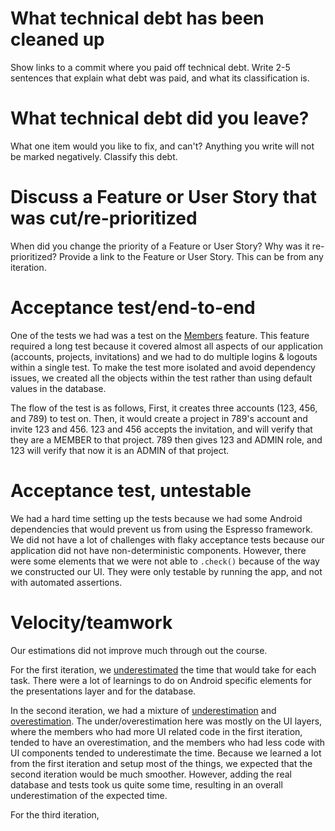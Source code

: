 What technical debt has been cleaned up
========================================

Show links to a commit where you paid off technical debt. Write 2-5 sentences
that explain what debt was paid, and what its classification is.

What technical debt did you leave?
==================================

What one item would you like to fix, and can't? Anything you write will not
be marked negatively. Classify this debt.

Discuss a Feature or User Story that was cut/re-prioritized
============================================

When did you change the priority of a Feature or User Story? Why was it
re-prioritized? Provide a link to the Feature or User Story. This can be from any
iteration.

Acceptance test/end-to-end
==========================
One of the tests we had was a test on the [Members](https://code.cs.umanitoba.ca/winter-2022-a01/group-6/promise/-/blob/iteration3/app/src/androidTest/java/comp3350/group6/promise/presentation/MemberTest.java) feature.
This feature required a long test because it covered almost all aspects of our application (accounts, projects, invitations) and we had to do multiple logins & logouts within a single test.
To make the test more isolated and avoid dependency issues, we created all the objects within the test rather than using default values in the database.

The flow of the test is as follows,
First, it creates three accounts (123, 456, and 789) to test on.
Then, it would create a project in 789's account and invite 123 and 456.
123 and 456 accepts the invitation, and will verify that they are a MEMBER to that project.
789 then gives 123 and ADMIN role, and 123 will verify that now it is an ADMIN of that project.

Acceptance test, untestable
===============
We had a hard time setting up the tests because we had some Android dependencies that would prevent us from using the Espresso framework. 
We did not have a lot of challenges with flaky acceptance tests because our application did not have non-deterministic components.
However, there were some elements that we were not able to `.check()` because of the way we constructed our UI. 
They were only testable by running the app, and not with automated assertions.

Velocity/teamwork
=================
Our estimations did not improve much through out the course. 

For the first iteration, we [underestimated](https://code.cs.umanitoba.ca/winter-2022-a01/group-6/promise/-/issues/36) the time that would take for each task. 
There were a lot of learnings to do on Android specific elements for the presentations layer and for the database.

In the second iteration, we had a mixture of [underestimation](https://code.cs.umanitoba.ca/winter-2022-a01/group-6/promise/-/issues/28) and [overestimation](https://code.cs.umanitoba.ca/winter-2022-a01/group-6/promise/-/issues/49).
The under/overestimation here was mostly on the UI layers, where the members who had more UI related code in the first iteration, tended to have an overestimation, and the members who had less code with UI components tended to underestimate the time.
Because we learned a lot from the first iteration and setup most of the things, we expected that the second iteration would be much smoother.
However, adding the real database and tests took us quite some time, resulting in an overall underestimation of the expected time.

For the third iteration, 